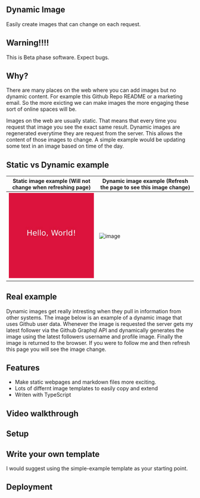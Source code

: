 ## Dynamic Image
Easily create images that can change on each request.

## Warning!!!!
This is Beta phase software. Expect bugs.

## Why?
There are many places on the web where you can add images but no dynamic content. For example this Github Repo README or a marketing email. So the more exicting we can make images the more engaging these sort of online spaces will be. 

Images on the web are usually static. That means that every time you request that image you see the exact same result. Dynamic images are regenerated everytime they are request from the server. This allows the content of those images to change. A simple example would be updating some text in an image based on time of the day.

## Static vs Dynamic example


| Static image example (Will not change when refreshing page) | Dynamic image example (Refresh the page to see this image change)      |
| ----------------------------------------------------------- | ---------------------------------------------------------------------- |
| ![Static image](hello-world.png?raw=true)                   | ![image](https://dynamic-image.onrender.com/image/simple-example.jpeg) |


## Real example
Dynamic images get really intresting when they pull in information from other systems. The image below is an example of a dynamic image that uses Github user data. Whenever the image is requested the server gets my latest follower via the Github Graphql API and dynamically generates the image using the latest followers username and profile image. Finally the image is returned to the browser. If you were to follow me and then refresh this page you will see the image change.

## Features 
 - Make static webpages and markdown files more exciting.
 - Lots of differnt image templates to easily copy and extend
 - Writen with TypeScript

## Video walkthrough

## Setup

## Write your own template
I would suggest using the simple-example template as your starting point.

## Deployment
